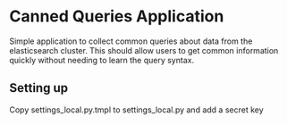 # Canned Queries Application

Simple application to collect common queries about data from the elasticsearch cluster.
This should allow users to get common information quickly without needing to learn the query syntax.


## Setting up

Copy settings_local.py.tmpl to settings_local.py and add a secret key
